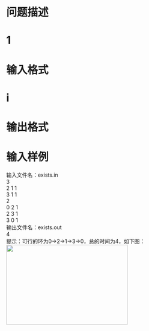 

# 问题描述</b>



# 1



# 输入格式



# i



# 输出格式



# 输入样例


<div>
	输入文件名：<span>exists.in</span>
</div>
<div>
	3<br/>
2 1 1<br/>
3 1 1
</div>
<div>
	2<br/>
0 2 1<br/>
2 3 1<br/>
3 0 1
</div>
<div>
	输出文件名：<span>exists.out</span>
</div>
<div>
	<span>4</span>
</div>
<div>
	<span>提示：可行的环为0→2→1→3→0，总的时间为4，如下图：</span>
</div>
<div>
	<span><img height="212" alt="" width="323" src="http://192.168.1.252/os/sj/gdoi/ACM5/4/exists/exists2.JPG"/></span>
</div>
